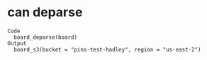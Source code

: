 # can deparse

    Code
      board_deparse(board)
    Output
      board_s3(bucket = "pins-test-hadley", region = "us-east-2")

